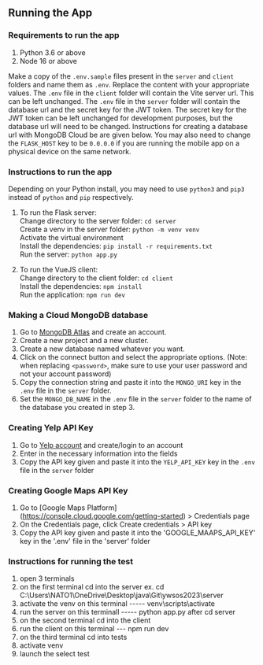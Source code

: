 ## Running the App

### Requirements to run the app
1. Python 3.6 or above
2. Node 16 or above

Make a copy of the `.env.sample` files present in the `server` and `client` folders and name them as `.env`.
Replace the content with your appropriate values.
The `.env` file in the `client` folder will contain the Vite server url. This can be left unchanged.
The `.env` file in the `server` folder will contain the database url and the secret key for the JWT token. The secret key for the JWT token can be left unchanged for development purposes, but the database url will need to be changed. Instructions for creating a database url with MongoDB Cloud be are given below. You may also need to change the `FLASK_HOST` key to be `0.0.0.0` if you are running the mobile app on a physical device on the same network. 


### Instructions to run the app
Depending on your Python install, you may need to use `python3` and `pip3` instead of `python` and `pip` respectively.

1. To run the Flask server: \
    Change directory to the server folder: `cd server` \
    Create a venv in the server folder: `python -m venv venv` \
    Activate the virtual environment \
    Install the dependencies: `pip install -r requirements.txt` \
    Run the server: `python app.py`

2. To run the VueJS client: \
    Change directory to the client folder: `cd client` \
    Install the dependencies: `npm install` \
    Run the application: `npm run dev`


### Making a Cloud MongoDB database
1. Go to [MongoDB Atlas](https://www.mongodb.com/cloud/atlas) and create an account.
2. Create a new project and a new cluster.
3. Create a new database named whatever you want.
4. Click on the connect button and select the appropriate options. (Note: when replacing `<password>`, make sure to use your user password and not your account password)
5. Copy the connection string and paste it into the `MONGO_URI` key in the `.env` file in the `server` folder.
6. Set the `MONGO_DB_NAME` in the `.env` file in the `server` folder to the name of the database you created in step 3.

### Creating Yelp API Key
1. Go to [Yelp account](https://www.yelp.com/developers/v3/manage_app) and create/login to an account
2. Enter in the necessary information into the fields
3. Copy the API key given and paste it into the `YELP_API_KEY` key in the `.env` file in the `server` folder

### Creating Google Maps API Key
1. Go to [Google Maps Platform] (https://console.cloud.google.com/getting-started) > Credentials page
2. On the Credentials page, click Create credentials > API key
3. Copy the API key given and paste it into the 'GOOGLE_MAAPS_API_KEY' key in the '.env' file in the 'server' folder

### Instructions for running the test
1. open 3 terminals
2. on the first terminal cd into the server ex. cd C:\Users\NATO1\OneDrive\Desktop\java\Git\ywsos2023\server
3. activate the venv on this terminal ----- venv\scripts\activate
4. run the server on this terminall ----- python app.py after cd server
5. on the second terminal cd into the client
6. run the client on this terminal --- npm run dev
7. on the third terminal cd into tests
8. activate venv
9. launch the select test
